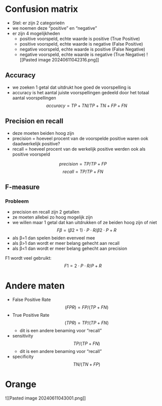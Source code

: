 # Confusion matrix 
- Stel: er zijn 2 categorieën
- we noemen deze “positive” en “negative”
-  er zijn 4 mogelijkheden
	- positive voorspeld, echte waarde is positive (True Positive)
	- positive voorspeld, echte waarde is negative (False Positive)
	- negative voorspeld, echte waarde is positive (False Negative)
	- negative voorspeld, echte waarde is negative (True Negative)
![[Pasted image 20240611042316.png]]

## Accuracy 
- we zoeken 1 getal dat uitdrukt hoe goed de voorspelling is
- accuracy is het aantal juiste voorspellingen gedeeld door het totaal aantal voorspellingen
$$ accuracy= TP+TN /TP+TN+FP+FN$$
## Precision en recall

- deze moeten beiden hoog zijn
- precision = hoeveel procent van de voorspelde positive waren ook daadwerkelijk positive?
- recall = hoeveel procent van de werkelijk positive werden ook als positive voorspeld

$$ precision= TP /TP+FP $$
$$ recall= TP / TP+FN $$
## F-measure

### Probleem
- precision en recall zijn 2 getallen
- ze moeten allebei zo hoog mogelijk zijn
- we willen maar 1 getal dat kan uitdrukken of ze beiden hoog zijn of niet
$$ Fβ= (β 2 +1)⋅P⋅R /β 2 ⋅P+R$$
- als β=1 dan spelen beiden evenveel mee
- als β>1 dan wordt er meer belang gehecht aan recall
- als β<1 dan wordt er meer belang gehecht aan precision


F1 wordt veel gebruikt:
$$ F 1 = 2 ⋅ P ⋅ R / P + R$$
# Andere maten
- False Positive Rate $$ (FPR) = FP / (TP + FN) $$
- True Positive Rate $$ (TPR) = TP / (TP + FN ) $$
	- dit is een andere benaming voor “recall”
- sensitivity $$ TP / (TP + FN) $$
	- dit is een andere benaming voor “recall”
- specificity $$ TN / (TN + FP) $$

# Orange
![[Pasted image 20240611043001.png]]


